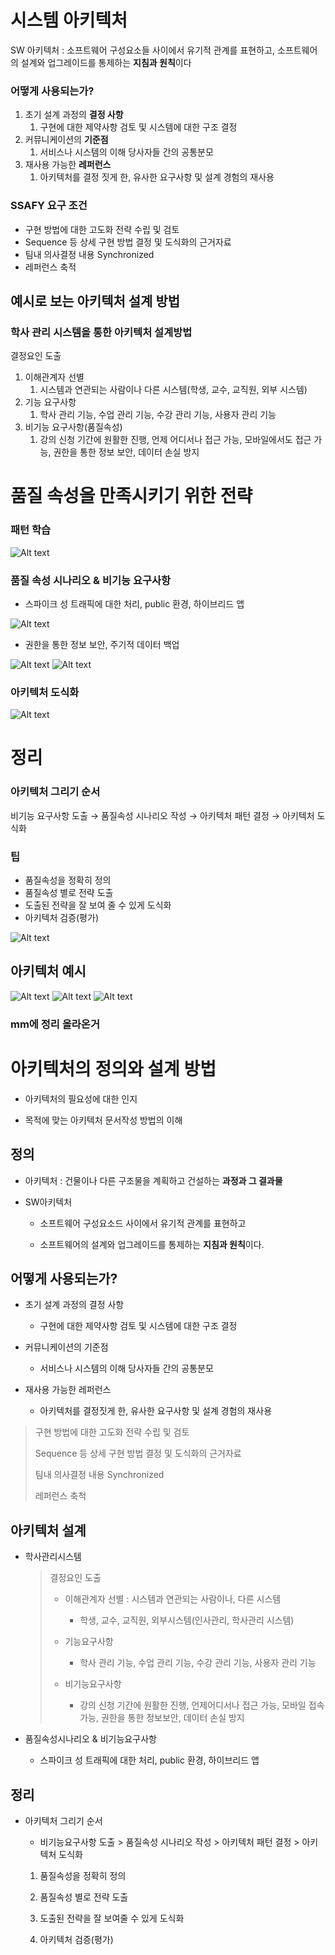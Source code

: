 # 시스템 아키텍처

SW 아키텍처 : 소프트웨어 구성요소들 사이에서 유기적 관계를 표현하고, 소프트웨어의 설계와 업그레이드를 통제하는 **지침과 원칙**이다

### 어떻게 사용되는가?

1. 초기 설계 과정의 **결정 사항**
    1. 구현에 대한 제약사항 검토 및 시스템에 대한 구조 결정
2. 커뮤니케이션의 **기준점**
    1. 서비스나 시스템의 이해 당사자들 간의 공통분모
3. 재사용 가능한 **레퍼런스**
    1. 아키텍처를 결정 짓게 한, 유사한 요구사항 및 설계 경험의 재사용
    

### SSAFY 요구 조건

- 구현 방법에 대한 고도화 전략 수립 및 검토
- Sequence 등 상세 구현 방법 결정 및 도식화의 근거자료
- 팀내 의사결정 내용 Synchronized
- 레퍼런스 축적

## 예시로 보는 아키텍처 설계 방법

### 학사 관리 시스템을 통한 아키텍처 설계방법

결정요인 도출

1. 이해관계자 선별
    1. 시스템과 연관되는 사람이나 다른 시스템(학생, 교수, 교직원, 외부 시스템)
2. 기능 요구사항
    1. 학사 관리 기능, 수업 관리 기능, 수강 관리 기능, 사용자 관리 기능
3. 비기능 요구사항(품질속성)
    1. 강의 신청 기간에 원활한 진행, 언제 어디서나 접근 가능, 모바일에서도 접근 가능, 권한을 통한 정보 보안, 데이터 손실 방지

# 품질 속성을 만족시키기 위한 전략

### 패턴 학습

![Alt text](image/Untitled.png)

### 품질 속성 시나리오 & 비기능 요구사항

- 스파이크 성 트래픽에 대한 처리, public 환경, 하이브리드 앱

![Alt text](image/Untitled_1.png)

- 권한을 통한 정보 보안, 주기적 데이터 백업

![Alt text](image/Untitled_2.png)
![Alt text](image/Untitled_3.png)

### 아키텍처 도식화

![Alt text](image/Untitled_4.png)

# 정리

### 아키텍처 그리기 순서

비기능 요구사항 도출 → 품질속성 시나리오 작성 → 아키텍처 패턴 결정 → 아키텍처 도식화

### 팁

- 품질속성을 정확히 정의
- 품질속성 별로 전략 도출
- 도출된 전략을 잘 보여 줄 수 있게 도식화
- 아키텍처 검증(평가)

![Alt text](image/Untitled_5.png)

## 아키텍처 예시
![Alt text](image/Untitled_6.png)
![Alt text](image/Untitled_7.png)
![Alt text](image/Untitled_8.png)




### mm에 정리 올라온거 
# 아키텍처의 정의와 설계 방법

- 아키텍처의 필요성에 대한 인지
  
- 목적에 맞는 아키텍처 문서작성 방법의 이해
  

## 정의

- 아키텍처 : 건물이나 다른 구조물을 계획하고 건설하는 **과정과 그 결과물**
  
- SW아키텍처
  
  - 소프트웨어 구성요소드 사이에서 유기적 관계를 표현하고
    
  - 소프트웨어의 설계와 업그레이드를 통제하는 **지침과 원칙**이다.
    

## 어떻게 사용되는가?

- 초기 설계 과정의 결정 사항
  
  - 구현에 대한 제약사항 검토 및 시스템에 대한 구조 결정
    
- 커뮤니케이션의 기준점
  
  - 서비스나 시스템의 이해 당사자들 간의 공통분모
    
- 재사용 가능한 레퍼런스
  
  - 아키텍처를 결정짓게 한, 유사한 요구사항 및 설계 경험의 재사용
    

> 구현 방법에 대한 고도화 전략 수립 및 검토
> 
> Sequence 등 상세 구현 방법 결정 및 도식화의 근거자료
> 
> 팀내 의사결정 내용 Synchronized
> 
> 레퍼런스 축척

## 아키텍처 설계

- 학사관리시스템
  
  > 결정요인 도출
  > 
  > - 이해관계자 선별 : 시스템과 연관되는 사람이나, 다른 시스템   
  >   
  >   - 학생, 교수, 교직원, 외부시스템(인사관리, 학사관리 시스템)
  > - 기능요구사항
  >   
  >   - 학사 관리 기능, 수업 관리 기능, 수강 관리 기능, 사용자 관리 기능
  > - 비기능요구사항
  >   
  >   - 강의 신청 기간에 원활한 진행, 언제어디서나 접근 가능, 모바일 접속 가능, 권한을 통한 정보보안, 데이터 손실 방지
  
- 품질속성시나리오 & 비기능요구사항
  
  - 스파이크 성 트래픽에 대한 처리, public 환경, 하이브리드 앱
    

## 정리

- 아키텍처 그리기 순서
  
  - 비기능요구사항 도출 > 품질속성 시나리오 작성 > 아키텍처 패턴 결정 > 아키텍처 도식화
    
  
  1. 품질속성을 정확히 정의
    
  2. 품질속성 별로 전략 도출
    
  3. 도출된 전략을 잘 보여줄 수 있게 도식화
    
  4. 아키텍처 검증(평가)
